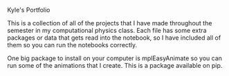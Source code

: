 Kyle's Portfolio

This is a collection of all of the projects that I have made throughout the semester in my computational physics class.  Each file has some extra packages or data that gets read into the notebook, so I have included all of them so you can run the notebooks correctly.

One big package to install on your computer is mplEasyAnimate so you can run some of the animations that I create.  This is a package available on pip.
